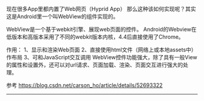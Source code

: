 现在很多App里都内置了Web网页（Hyprid App）
那么这种该如何实现呢？其实这是Android里一个叫WebView的组件实现的。

WebView是一个基于webkit引擎、展现web页面的控件。
Android的Webview在低版本和高版本采用了不同的webkit版本内核，4.4后直接使用了Chrome。

作用：
1、显示和渲染Web页面
2、直接使用html文件（网络上或本地assets中）作布局
3、可和JavaScript交互调用
WebView控件功能强大，除了具有一般View的属性和设置外，还可以对url请求、页面加载、渲染、页面交互进行强大的处理。







参考
https://blog.csdn.net/carson_ho/article/details/52693322




---------------------------------------------------------------------------------------------------------------------

